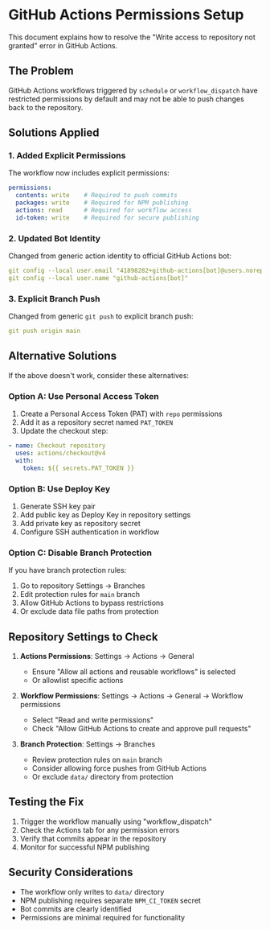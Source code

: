 # GitHub Actions Permissions Setup

This document explains how to resolve the "Write access to repository not granted" error in GitHub Actions.

## The Problem

GitHub Actions workflows triggered by `schedule` or `workflow_dispatch` have restricted permissions by default and may not be able to push changes back to the repository.

## Solutions Applied

### 1. Added Explicit Permissions

The workflow now includes explicit permissions:

```yaml
permissions:
  contents: write    # Required to push commits
  packages: write    # Required for NPM publishing  
  actions: read      # Required for workflow access
  id-token: write    # Required for secure publishing
```

### 2. Updated Bot Identity

Changed from generic action identity to official GitHub Actions bot:

```yaml
git config --local user.email "41898282+github-actions[bot]@users.noreply.github.com"
git config --local user.name "github-actions[bot]"
```

### 3. Explicit Branch Push

Changed from generic `git push` to explicit branch push:

```yaml
git push origin main
```

## Alternative Solutions

If the above doesn't work, consider these alternatives:

### Option A: Use Personal Access Token

1. Create a Personal Access Token (PAT) with `repo` permissions
2. Add it as a repository secret named `PAT_TOKEN`
3. Update the checkout step:

```yaml
- name: Checkout repository
  uses: actions/checkout@v4
  with:
    token: ${{ secrets.PAT_TOKEN }}
```

### Option B: Use Deploy Key

1. Generate SSH key pair
2. Add public key as Deploy Key in repository settings
3. Add private key as repository secret
4. Configure SSH authentication in workflow

### Option C: Disable Branch Protection

If you have branch protection rules:

1. Go to repository Settings → Branches
2. Edit protection rules for `main` branch  
3. Allow GitHub Actions to bypass restrictions
4. Or exclude data file paths from protection

## Repository Settings to Check

1. **Actions Permissions**: Settings → Actions → General
   - Ensure "Allow all actions and reusable workflows" is selected
   - Or allowlist specific actions

2. **Workflow Permissions**: Settings → Actions → General → Workflow permissions
   - Select "Read and write permissions"
   - Check "Allow GitHub Actions to create and approve pull requests"

3. **Branch Protection**: Settings → Branches
   - Review protection rules on `main` branch
   - Consider allowing force pushes from GitHub Actions
   - Or exclude `data/` directory from protection

## Testing the Fix

1. Trigger the workflow manually using "workflow_dispatch"
2. Check the Actions tab for any permission errors
3. Verify that commits appear in the repository
4. Monitor for successful NPM publishing

## Security Considerations

- The workflow only writes to `data/` directory
- NPM publishing requires separate `NPM_CI_TOKEN` secret
- Bot commits are clearly identified
- Permissions are minimal required for functionality